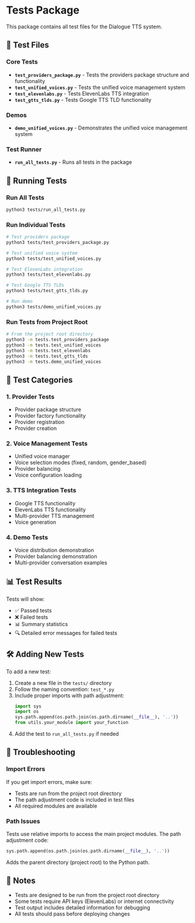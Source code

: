 # Tests Package

This package contains all test files for the Dialogue TTS system.

## 📁 Test Files

### Core Tests
- **`test_providers_package.py`** - Tests the providers package structure and functionality
- **`test_unified_voices.py`** - Tests the unified voice management system
- **`test_elevenlabs.py`** - Tests ElevenLabs TTS integration
- **`test_gtts_tlds.py`** - Tests Google TTS TLD functionality

### Demos
- **`demo_unified_voices.py`** - Demonstrates the unified voice management system

### Test Runner
- **`run_all_tests.py`** - Runs all tests in the package

## 🚀 Running Tests

### Run All Tests
```bash
python3 tests/run_all_tests.py
```

### Run Individual Tests
```bash
# Test providers package
python3 tests/test_providers_package.py

# Test unified voice system
python3 tests/test_unified_voices.py

# Test ElevenLabs integration
python3 tests/test_elevenlabs.py

# Test Google TTS TLDs
python3 tests/test_gtts_tlds.py

# Run demo
python3 tests/demo_unified_voices.py
```

### Run Tests from Project Root
```bash
# From the project root directory
python3 -m tests.test_providers_package
python3 -m tests.test_unified_voices
python3 -m tests.test_elevenlabs
python3 -m tests.test_gtts_tlds
python3 -m tests.demo_unified_voices
```

## 🧪 Test Categories

### 1. **Provider Tests**
- Provider package structure
- Provider factory functionality
- Provider registration
- Provider creation

### 2. **Voice Management Tests**
- Unified voice manager
- Voice selection modes (fixed, random, gender_based)
- Provider balancing
- Voice configuration loading

### 3. **TTS Integration Tests**
- Google TTS functionality
- ElevenLabs TTS functionality
- Multi-provider TTS management
- Voice generation

### 4. **Demo Tests**
- Voice distribution demonstration
- Provider balancing demonstration
- Multi-provider conversation examples

## 📊 Test Results

Tests will show:
- ✅ Passed tests
- ❌ Failed tests
- 📊 Summary statistics
- 🔍 Detailed error messages for failed tests

## 🛠️ Adding New Tests

To add a new test:

1. Create a new file in the `tests/` directory
2. Follow the naming convention: `test_*.py`
3. Include proper imports with path adjustment:
   ```python
   import sys
   import os
   sys.path.append(os.path.join(os.path.dirname(__file__), '..'))
   from utils.your_module import your_function
   ```
4. Add the test to `run_all_tests.py` if needed

## 🔧 Troubleshooting

### Import Errors
If you get import errors, make sure:
- Tests are run from the project root directory
- The path adjustment code is included in test files
- All required modules are available

### Path Issues
Tests use relative imports to access the main project modules. The path adjustment code:
```python
sys.path.append(os.path.join(os.path.dirname(__file__), '..'))
```
Adds the parent directory (project root) to the Python path.

## 📝 Notes

- Tests are designed to be run from the project root directory
- Some tests require API keys (ElevenLabs) or internet connectivity
- Test output includes detailed information for debugging
- All tests should pass before deploying changes
